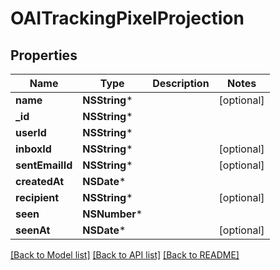 # OAITrackingPixelProjection

## Properties
Name | Type | Description | Notes
------------ | ------------- | ------------- | -------------
**name** | **NSString*** |  | [optional] 
**_id** | **NSString*** |  | 
**userId** | **NSString*** |  | 
**inboxId** | **NSString*** |  | [optional] 
**sentEmailId** | **NSString*** |  | [optional] 
**createdAt** | **NSDate*** |  | 
**recipient** | **NSString*** |  | [optional] 
**seen** | **NSNumber*** |  | 
**seenAt** | **NSDate*** |  | [optional] 

[[Back to Model list]](../README#documentation-for-models) [[Back to API list]](../README#documentation-for-api-endpoints) [[Back to README]](../README)



